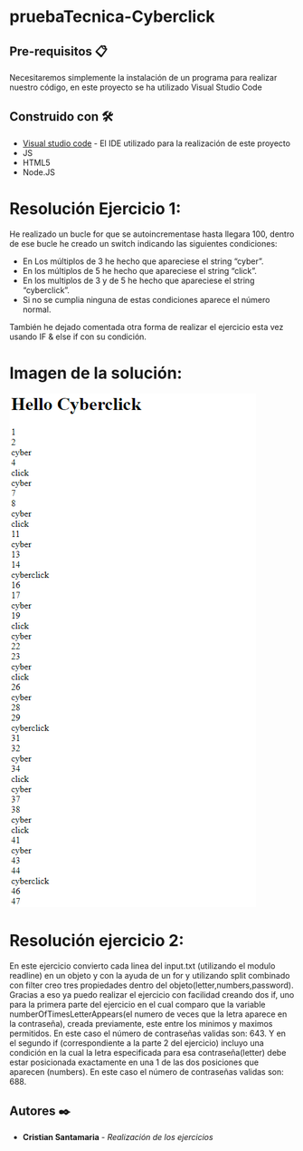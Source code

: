 # pruebaTecnica-Cyberclick



## Pre-requisitos 📋

Necesitaremos simplemente la instalación de un programa para realizar nuestro código, en este proyecto se ha utilizado Visual Studio Code

## Construido con 🛠️

* [Visual studio code](https://code.visualstudio.com/Download/) - El IDE utilizado para la realización de este proyecto
* JS
* HTML5
* Node.JS


# Resolución Ejercicio 1:

He realizado un bucle for que se autoincrementase hasta llegara 100, dentro de ese bucle he creado un switch indicando las siguientes condiciones:

- En Los múltiplos de 3 he hecho que apareciese el string “cyber”.
- En los múltiplos de 5 he hecho que apareciese el string “click”.
- En los multiplos de 3 y de 5 he hecho que apareciese el string “cyberclick”. 
- Si no se cumplia ninguna de estas condiciones aparece el número normal.

También he dejado comentada otra forma de realizar el ejercicio esta vez usando IF & else if con su condición.

# Imagen de la solución:

![foto](/img/Ejercicio1.PNG)

# Resolución ejercicio 2:

En este ejercicio convierto cada linea del input.txt (utilizando el modulo readline) en un objeto y con la ayuda de un for y utilizando split combinado con filter 
creo tres propiedades dentro del objeto(letter,numbers,password).
Gracias a eso ya puedo realizar el ejercicio con facilidad creando dos if, uno para la primera parte del ejercicio en el cual comparo que la variable 
numberOfTimesLetterAppears(el numero de veces que la letra aparece en la contraseña), creada previamente, este entre los minimos y maximos permitidos.
En este caso el número de contraseñas validas son: 643.
Y en el segundo if (correspondiente a la parte 2 del ejercicio) incluyo una condición en la cual la letra especificada para esa contraseña(letter) debe estar
posicionada exactamente en una 1 de las dos posiciones que aparecen (numbers).
En este caso el número de contraseñas validas son: 688.

## Autores ✒️

* **Cristian Santamaria** - *Realización de los ejercicios*

